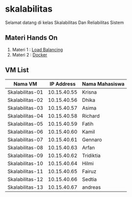 # skalabilitas

Selamat datang di kelas Skalabilitas Dan Reliabilitas Sistem

## Materi Hands On 
1. Materi 1 : [Load Balancing](/load-balancing)
2. Materi 2 : [Docker](/docker)

## VM List

| Nama VM         | IP Address  | Nama Mahasiswa |
| ----------------|-------------|------|
| Skalabilitas-01 | 10.15.40.55 | Krisna |
| Skalabilitas-02 | 10.15.40.56 | Dhika |
| Skalabilitas-03 | 10.15.40.57 | Asima |
| Skalabilitas-04 | 10.15.40.58 | Richard |
| Skalabilitas-05 | 10.15.40.59 | Fatih |
| Skalabilitas-06 | 10.15.40.60 | Kamil |
| Skalabilitas-07 | 10.15.40.61 | Gennaro |
| Skalabilitas-08 | 10.15.40.63 | Arfan |
| Skalabilitas-09 | 10.15.40.62 | Tridiktia |
| Skalabilitas-10 | 10.15.40.64 | Hilmi |
| Skalabilitas-11 | 10.15.40.65 | Fairuz |
| Skalabilitas-12 | 10.15.40.66 | Sedtia |
| Skalabilitas-13 | 10.15.40.67 | andreas |
